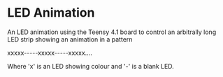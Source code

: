 # LED Animation
An LED animation using the Teensy 4.1 board to control an arbitrally long LED strip showing an animation in a pattern

xxxxx-----xxxxx-----xxxxx....

Where 'x' is an LED showing colour and '-' is a blank LED.
